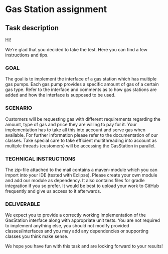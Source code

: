 # Gas Station assignment

## Task description
Hi! 

We're glad that you decided to take the test. Here you can find a few instructions and tips.
### GOAL 
The goal is to implement the interface of a gas station which has multiple gas pumps. Each gas pump provides a specific amount of gas of a certain gas type. Refer to the interface and comments as to how gas stations are added and how the interface is supposed to be used. 
### SCENARIO 
Customers will be requesting gas with different requirements regarding the amount, type of gas and price they are willing to pay for it. Your implementation has to take all this into account and serve gas when available. For further information please refer to the documentation of our classes. Take special care to take efficient multithreading into account as multiple threads (customers) will be accessing the GasStation in parallel. 
### TECHNICAL INSTRUCTIONS 
The zip-file attached to the mail contains a maven-module which you can import into your IDE (tested with Eclipse). Please create your own module and add our module as dependency. It also contains files for gradle integration if you so prefer. It would be best to upload your work to GitHub frequently and give us access to it afterwards. 
### DELIVERABLE 
We expect you to provide a correctly working implementation of the GasStation interface along with appropriate unit tests. You are not required to implement anything else, you should not modify provided classes/interfaces and you may add any dependencies or supporting classes you think make sense. 

We hope you have fun with this task and are looking forward to your results!
